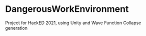 # DangerousWorkEnvironment

Project for HackED 2021, using Unity and Wave Function Collapse generation